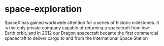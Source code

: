 # space-exploration
SpaceX has gained worldwide attention for a series of historic milestones. It is the only private company capable of returning a spacecraft from low-Earth orbit, and in 2012 our Dragon spacecraft became the first commercial spacecraft to deliver cargo to and from the International Space Station
